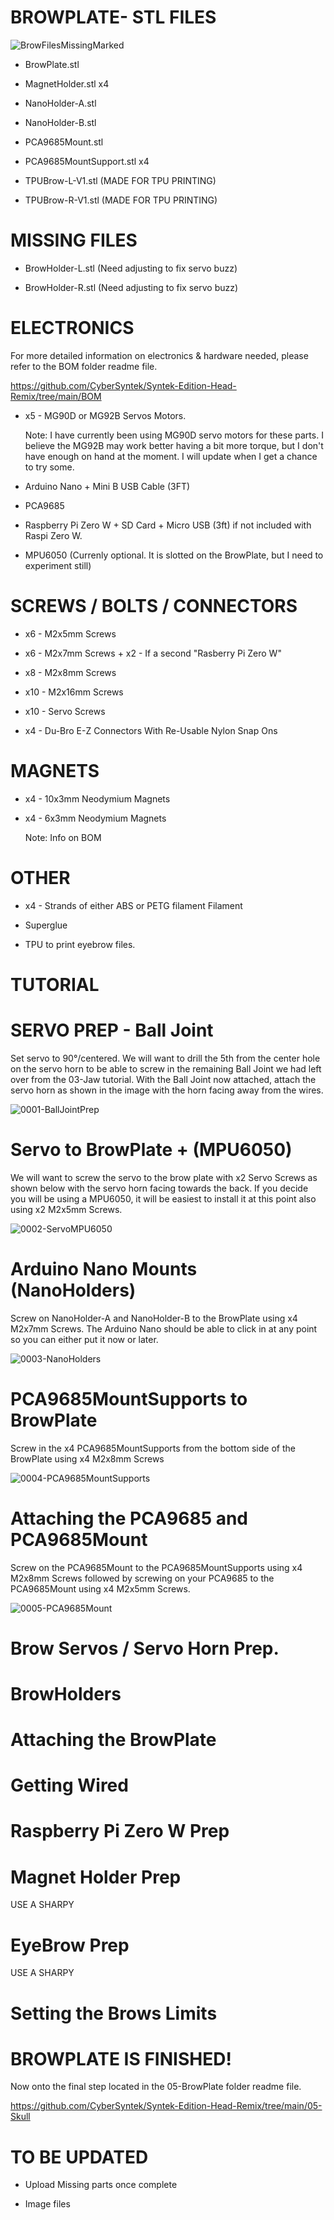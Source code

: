 BROWPLATE- STL FILES
=
![BrowFilesMissingMarked](https://user-images.githubusercontent.com/81597534/183781826-befc6478-53d0-4efe-9d87-94befcec0bc8.png)

- BrowPlate.stl

- MagnetHolder.stl x4

- NanoHolder-A.stl

- NanoHolder-B.stl

- PCA9685Mount.stl

- PCA9685MountSupport.stl x4

- TPUBrow-L-V1.stl (MADE FOR TPU PRINTING)

- TPUBrow-R-V1.stl (MADE FOR TPU PRINTING)

MISSING FILES
= 
- BrowHolder-L.stl  (Need adjusting to fix servo buzz)

- BrowHolder-R.stl  (Need adjusting to fix servo buzz)

ELECTRONICS
=
For more detailed information on electronics & hardware needed, please refer to the BOM folder readme file.

https://github.com/CyberSyntek/Syntek-Edition-Head-Remix/tree/main/BOM

- x5 - MG90D or MG92B Servos Motors.

  Note: I have currently been using MG90D servo motors for these parts. I believe the MG92B may work better having a bit more torque, but I don't have enough   on hand at the moment. I will update when I get a chance to try some. 

- Arduino Nano + Mini B USB Cable (3FT)

- PCA9685

- Raspberry Pi Zero W + SD Card + Micro USB (3ft) if not included with Raspi Zero W. 

- MPU6050 (Currenly optional. It is slotted on the BrowPlate, but I need to experiment still)

SCREWS / BOLTS / CONNECTORS
=
- x6  - M2x5mm Screws

- x6  - M2x7mm Screws + x2 - If a second "Rasberry Pi Zero W"

- x8  - M2x8mm Screws

- x10 - M2x16mm Screws

- x10 - Servo Screws

- x4 - Du-Bro E-Z Connectors With Re-Usable Nylon Snap Ons

MAGNETS
=
- x4 - 10x3mm Neodymium Magnets
 
- x4 - 6x3mm Neodymium Magnets

  Note: Info on BOM

OTHER
=
- x4 - Strands of either ABS or PETG filament Filament

- Superglue

- TPU to print eyebrow files. 

TUTORIAL
= 
SERVO PREP - Ball Joint
=

Set servo to 90°/centered. We will want to drill the 5th from the center hole on the servo horn to be able to screw in the remaining Ball Joint we had left over from the 03-Jaw tutorial. With the Ball Joint now attached, attach the servo horn as shown in the image with the horn facing away from the wires. 

![0001-BallJointPrep](https://user-images.githubusercontent.com/81597534/184398430-7a90440d-1e74-44ee-b37c-05cf4b79ba62.png)

Servo to BrowPlate + (MPU6050)
=
We will want to screw the servo to the brow plate with x2 Servo Screws as shown below with the servo horn facing towards the back. If you decide you will be using a MPU6050, it will be easiest to install it at this point also using x2 M2x5mm Screws.

![0002-ServoMPU6050](https://user-images.githubusercontent.com/81597534/184401630-10c4579c-5fc5-4d59-b19a-0637534efc8d.png)

Arduino Nano Mounts (NanoHolders)
= 
Screw on NanoHolder-A and NanoHolder-B to the BrowPlate using x4 M2x7mm Screws. The Arduino Nano should be able to click in at any point so you can either put it now or later. 

![0003-NanoHolders](https://user-images.githubusercontent.com/81597534/184411546-8c7348aa-0177-4f57-a54a-95bf96e041e1.png)

PCA9685MountSupports to BrowPlate
=
Screw in the x4 PCA9685MountSupports from the bottom side of the BrowPlate using x4 M2x8mm Screws

![0004-PCA9685MountSupports](https://user-images.githubusercontent.com/81597534/184405682-3ce6215b-bcc3-4167-a140-5f57245f66de.png)

Attaching the PCA9685 and PCA9685Mount
=
Screw on the PCA9685Mount to the PCA9685MountSupports using x4 M2x8mm Screws followed by screwing on your PCA9685 to the PCA9685Mount using x4 M2x5mm Screws.

![0005-PCA9685Mount](https://user-images.githubusercontent.com/81597534/184411847-eb45e49a-f329-4ca9-a200-41086866c358.png)

Brow Servos / Servo Horn Prep.
=

BrowHolders
=

Attaching the BrowPlate
=

Getting Wired
=

Raspberry Pi Zero W Prep
=

Magnet Holder Prep 
=

USE A SHARPY

EyeBrow Prep
=

USE A SHARPY

Setting the Brows Limits
=

BROWPLATE IS FINISHED!
=
Now onto the final step located in the 05-BrowPlate folder readme file.

https://github.com/CyberSyntek/Syntek-Edition-Head-Remix/tree/main/05-Skull

TO BE UPDATED
=
- Upload Missing parts once complete

- Image files
